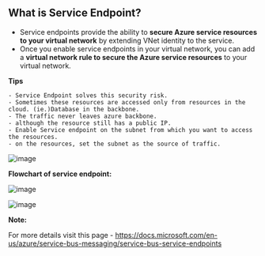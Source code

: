 ## What is Service Endpoint?
- Service endpoints provide the ability to **secure Azure service resources to your virtual network** by extending VNet identity to the service. 
- Once you enable service endpoints in your virtual network, you can add a **virtual network rule to secure the Azure service resources** to your virtual network.

**Tips**
```
- Service Endpoint solves this security risk.
- Sometimes these resources are accessed only from resources in the cloud. (ie.)Database in the backbone.
- The traffic never leaves azure backbone.
- although the resource still has a public IP.
- Enable Service endpoint on the subnet from which you want to access the resources.
- on the resources, set the subnet as the source of traffic.
```

![image](https://user-images.githubusercontent.com/91359308/175462055-ae7484ce-fdb9-4fa0-8deb-1de1f76a1f60.png)

**Flowchart of service endpoint:**

![image](https://user-images.githubusercontent.com/91359308/175461699-474e2229-3250-47d1-94fd-79e811e06696.png)

![image](https://user-images.githubusercontent.com/91359308/175461830-ab9b86c7-0579-4438-98ff-156b33e94b5b.png)



**Note:**

For more details visit this page - https://docs.microsoft.com/en-us/azure/service-bus-messaging/service-bus-service-endpoints
